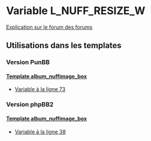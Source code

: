 # Variable L_NUFF_RESIZE_W
[Explication sur le forum des forums](http://forum.forumactif.com/t294113-listing-des-variables#L_NUFF_RESIZE_W)
## Utilisations dans les templates
### Version PunBB
#### [Template album_nuffimage_box](punbb/album_nuffimage_box.md)
* [Variable à la ligne 73](../punbb/album_nuffimage_box.tpl#L73)
### Version phpBB2
#### [Template album_nuffimage_box](subsilver/album_nuffimage_box.md)
* [Variable à la ligne 38](../subsilver/album_nuffimage_box.tpl#L38)